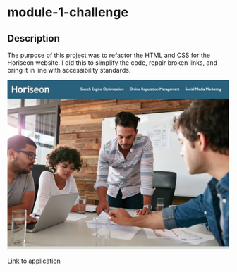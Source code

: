 # module-1-challenge

## Description

The purpose of this project was to refactor the HTML and CSS for the Horiseon website. I did this to simplify the code, repair broken links, and bring it in line with accessibility standards.

![Screen shot of application](./Assets/screen-shot.png)

[Link to application](https://jboyce313.github.io/challenge-1/)
